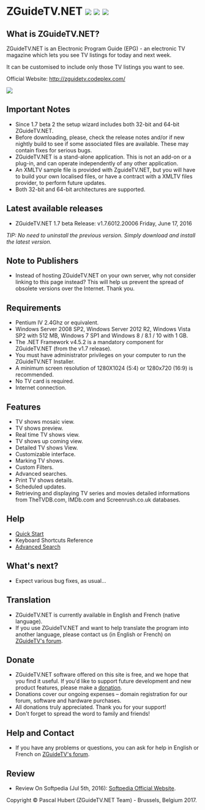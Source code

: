 # ZGuideTV.NET [<img src="https://github.com/neojudgment/ZGuideTVDotNet/blob/master/Screenshots/fr_flags.jpg">](https://github.com/neojudgment/ZGuideTVDotNet/blob/master/Docs/READMEFR.md) [<img src="https://github.com/neojudgment/ZGuideTVDotNet/blob/master/Screenshots/uk_flags.jpg">](https://github.com/neojudgment/ZGuideTVDotNet) [<img src="https://github.com/neojudgment/ZGuideTVDotNet/blob/master/Screenshots/makedonation.gif">](https://www.paypal.com/cgi-bin/webscr?cmd=_s-xclick&hosted_button_id=ZZBD7C6HV8V52)
## What is ZGuideTV.NET?

ZGuideTV.NET is an Electronic Program Guide (EPG) - an electronic TV magazine which lets you see TV listings for today and next week.

It can be customised to include only those TV listings you want to see.

Official Website: http://zguidetv.codeplex.com/

![](https://github.com/neojudgment/ZGuideTVDotNet/blob/master/Screenshots/zguidetvinterface.png?raw=true)

## Important Notes

- Since 1.7 beta 2 the setup wizard includes both 32-bit and 64-bit ZGuideTV.NET.
- Before downloading, please, check the release notes and/or if new nightly build to see if some associated files are available. These may contain fixes for serious bugs.
- ZGuideTV.NET is a stand-alone application. This is not an add-on or a plug-in, and can operate independently of any other application.
- An XMLTV sample file is provided with ZguideTV.NET, but you will have to build your own localised files, or have a contract with a XMLTV files provider, to perform future updates.
- Both 32-bit and 64-bit architectures are supported. 

## Latest available releases

- ZGuideTV.NET 1.7 beta Release: v1.7.6012.20006 Friday, June 17, 2016

*TIP: No need to uninstall the previous version. Simply download and install the latest version.*

## Note to Publishers

- Instead of hosting ZGuideTV.NET on your own server, why not consider linking to this page instead? This will help us prevent the spread of obsolete versions over the Internet. Thank you. 

## Requirements

- Pentium IV 2.4Ghz or equivalent.
- Windows Server 2008 SP2, Windows Server 2012 R2,  Windows Vista SP2 with 512 MB, Windows 7 SP1 and Windows 8 / 8.1 / 10 with 1 GB.
- The .NET Framework v4.5.2 is a mandatory component for ZGuideTV.NET (from the v1.7 release).
- You must have administrator privileges on your computer to run the ZGuideTV.NET Installer.
- A minimum screen resolution of 1280X1024 (5:4) or 1280x720 (16:9) is recommended.
- No TV card is required.
- Internet connection. 

## Features

- TV shows mosaic view.
- TV shows preview.
- Real time TV shows view.
- TV shows up coming view.
- Detailed TV shows View.
- Customizable interface.
- Marking TV shows.
- Custom Filters.
- Advanced searches.
- Print TV shows details.
- Scheduled updates.
- Retrieving and displaying TV series and movies detailed informations from TheTVDB.com, IMDb.com and Screenrush.co.uk databases.

## Help

- [Quick Start](https://github.com/neojudgment/ZGuideTVDotNet/blob/master/Docs/QuickStart.md)
- Keyboard Shortcuts Reference
- [Advanced Search](https://github.com/neojudgment/ZGuideTVDotNet/blob/master/Docs/AdvancedSearch.md)

## What's next?

- Expect various bug fixes, as usual... 

## Translation

- ZGuideTV.NET is currently available in English and French (native language).
- If you use ZGuideTV.NET and want to help translate the program into another language, please contact us (in English or French) on [ZGuideTV's forum](http://www.zguidetv.net/). 

## Donate

- ZGuideTV.NET software offered on this site is free, and we hope that you find it useful. If you'd like to support future development and new product features, please make a [donation](https://www.paypal.com/cgi-bin/webscr?cmd=_s-xclick&hosted_button_id=ZZBD7C6HV8V52).
- Donations cover our ongoing expenses – domain registration for our forum, software and hardware purchases.
- All donations truly appreciated. Thank you for your support!
- Don't forget to spread the word to family and friends!

## Help and Contact

- If you have any problems or questions, you can ask for help in English or French on [ZGuideTV's forum](http://www.zguidetv.net/). 

## Review

- Review On Softpedia (Jul 5th, 2016): [Softpedia Official Website](http://www.softpedia.com/get/Internet/Internet-Radio-TV-Player/ZGuideTv.shtml).


Copyright © Pascal Hubert (ZGuideTV.NET Team) - Brussels, Belgium 2017.
